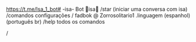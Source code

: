 https://t.me/Isa_1_bot# -isa-
Bot 🎀isa🎀
/star (iniciar uma conversa com isa)
/comandos configurações 
/ fadbok @ Zorrosolitario1
.linguagem (espanhol) (português br)
/help todos os comandos

/
